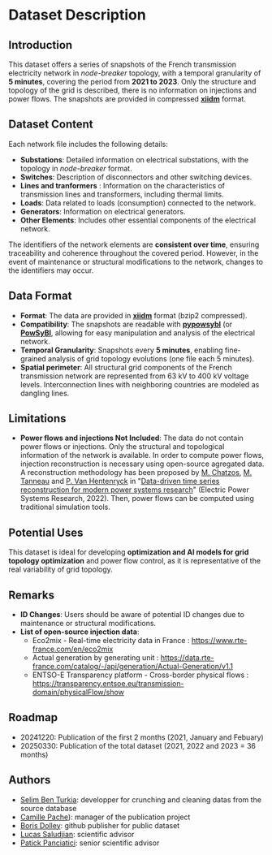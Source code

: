 # Dataset Description

## Introduction

This dataset offers a series of snapshots of the French transmission electricity network in *node-breaker* topology, with a temporal granularity of **5 minutes**, covering the period from **2021 to 2023**. Only the structure and topology of the grid is described, there is no information on injections and power flows. The snapshots are provided in compressed **[xiidm](https://powsybl.readthedocs.io/projects/powsybl-core/en/stable/grid_exchange_formats/iidm/index.html)** format. 

## Dataset Content

Each network file includes the following details:

- **Substations**: Detailed information on electrical substations, with the topology in *node-breaker* format.
- **Switches**: Description of disconnectors and other switching devices.
- **Lines and tranformers** : Information on the characteristics of transmission lines and transformers, including thermal limits.
- **Loads**: Data related to loads (consumption) connected to the network.
- **Generators**: Information on electrical generators.
- **Other Elements**: Includes other essential components of the electrical network.

The identifiers of the network elements are **consistent over time**, ensuring traceability and coherence throughout the covered period. However, in the event of maintenance or structural modifications to the network, changes to the identifiers may occur.

## Data Format

- **Format**: The data are provided in **[xiidm](https://powsybl.readthedocs.io/projects/powsybl-core/en/stable/grid_exchange_formats/iidm/index.html)** format (bzip2 compressed).
- **Compatibility**: The snapshots are readable with **[pypowsybl](https://github.com/powsybl/pypowsybl)** (or **[PowSyBl](https://powsybl.org)**, allowing for easy manipulation and analysis of the electrical network.
- **Temporal Granularity**: Snapshots every **5 minutes**, enabling fine-grained analysis of grid topology evolutions (one file each 5 minutes).
- **Spatial perimeter**: All structural grid components of the French transmission network are represented from 63 kV to 400 kV voltage levels. Interconnection lines with neighboring countries are modeled as dangling lines.

## Limitations

- **Power flows and injections Not Included**: The data do not contain power flows or injections. Only the structural and topological information of the network is available. In order to compute power flows, injection reconstruction is necessary using open-source agregated data. A reconstruction methodology has been proposed by [M. Chatzos](https://www.linkedin.com/in/minas-chatzos-b90164164), [M. Tanneau](https://www.linkedin.com/in/mathieu-tanneau-47937ba9) and [P. Van Hentenryck](https://www.linkedin.com/in/pascal-van-hentenryck-50a5741) in "[Data-driven time series reconstruction for modern power systems research](https://arxiv.org/abs/2110.13772)" (Electric Power Systems Research, 2022). Then, power flows can be computed using traditional simulation tools.

## Potential Uses

This dataset is ideal for developing **optimization and AI models for grid topology optimization** and power flow control, as it is representative of the real variability of grid topology.

## Remarks

- **ID Changes**: Users should be aware of potential ID changes due to maintenance or structural modifications.
- **List of open-source injection data**:
  - Eco2mix - Real-time electricity data in France : https://www.rte-france.com/en/eco2mix
  - Actual generation by generating unit : https://data.rte-france.com/catalog/-/api/generation/Actual-Generation/v1.1 
  - ENTSO-E Transparency platform - Cross-border physical flows : https://transparency.entsoe.eu/transmission-domain/physicalFlow/show
 
## Roadmap

- 20241220: Publication of the first 2 months (2021, January and Febuary)
- 20250330: Publication of the total dataset (2021, 2022 and 2023 = 36 months)

## Authors

- [Selim Ben Turkia](https://fr.linkedin.com/in/selim-ben-turkia-b78614223): developper for crunching and cleaning datas from the source database
- [Camille Pache](https://fr.linkedin.com/in/camille-pache-289bba60)): manager of the publication project
- [Boris Dolley](https://fr.linkedin.com/in/boris-dolley-rte): github publisher for public dataset
- [Lucas Saludjian](https://fr.linkedin.com/in/lucas-saludjian-8438181b0): scientific advisor
- [Patick Panciatici](https://fr.linkedin.com/in/patrick-panciatici-a8a09858): senior scientific advisor



